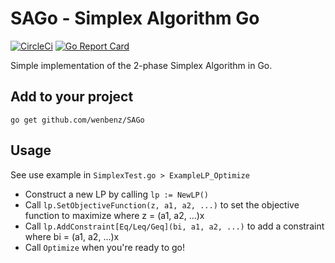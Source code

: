 # SAGo - Simplex Algorithm Go
[![CircleCi](https://circleci.com/gh/wenbenz/SAGo.svg?style=shield)](https://circleci.com/gh/wenbenz/SAGo)
[![Go Report Card](https://goreportcard.com/badge/github.com/wenbenz/SAGo)](https://goreportcard.com/report/github.com/wenbenz/SAGo)

Simple implementation of the 2-phase Simplex Algorithm in Go.

## Add to your project
```go get github.com/wenbenz/SAGo```

## Usage
See use example in `SimplexTest.go > ExampleLP_Optimize`
- Construct a new LP by calling `lp := NewLP()`
- Call `lp.SetObjectiveFunction(z, a1, a2, ...)` to set the objective function to maximize where z = (a1, a2, ...)x
- Call `lp.AddConstraint[Eq/Leq/Geq](bi, a1, a2, ...)` to add a constraint where bi = (a1, a2, ...)x
- Call `Optimize` when you're ready to go!
